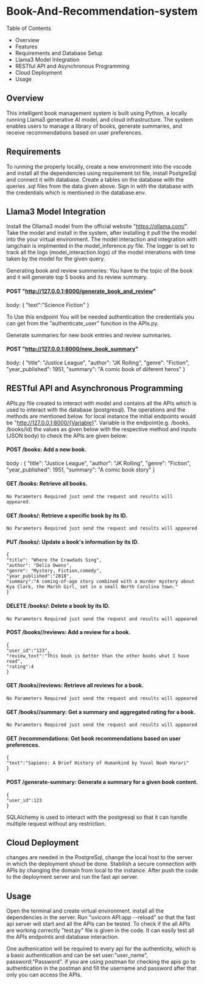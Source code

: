 # Book-And-Recommendation-system

Table of Contents
* Overview
* Features
* Requirements and Database Setup
* Llama3 Model Integration
* RESTful API and Asynchronous Programming
* Cloud Deployment
* Usage

## Overview 
This intelligent book management system is built using Python, a locally running Llama3 generative AI model, and cloud infrastructure. The system enables users to manage a library of books, generate summaries, and receive recommendations based on user preferences.

## Requirements 

To running the properly locally, create a new environment into the vscode and install all the dependencies using requirement.txt file, install PostgreSql and connect it with database.
Create a tables on the database with the queries .sql files from the data given above. Sign in with the database with the credentials which is mentioned in the database.env. 


## Llama3 Model Integration

Install the Ollama3 model from the official website "https://ollama.com/". Take the model and install in the system, after installing it pull the the model into the your virtual environment. The model interaction and integration with langchain is implmented in the model_inference.py file. The logger is set to track all the logs (model_interaction.logs) of the model interations with time taken by the model for the given query.

Generating book and review summeries: You have to the topic of the book and it will generate top 5 books and its review summary.
#### POST "http://127.0.0.1:8000/generate_book_and_review"
body: {
        "text":"Science Fiction"
    }

To Use this endpoint You will be needed authentication the credentials you can get from the "authenticate_user" function in the APIs.py. 

Generate summaries for new book entries and review summaries.
#### POST "http://127.0.0.1:8000/new_book_summary"

body:  {
          "title": "Justice League",
          "author": "JK Rolling",
          "genre": "Fiction",
          "year_published": 1951,
          "summary": "A comic book of diiferent heros"
        }


## RESTful API and Asynchronous Programming
APIs.py file created to interact with model and contains all the APIs which is used to interact with the database (postgresql). The operations and the methods are mentioned below. for local instance the initial endpoints would be "http://127.0.0.1:8000/{Variable}". Variable is the endpoint(e.g.  /books, /books/id) the values as given below with the respective method and inputs (JSON body) to check the APIs are given below: 

#### POST /books: Add a new book.
body : {
          "title": "Justice League",
          "author": "JK Rolling",
          "genre": "Fiction",
          "year_published": 1951,
          "summary": "A comic book story"
          }

#### GET /books: Retrieve all books.
    No Parameters Required just send the request and results will appeared.
#### GET /books/<id>: Retrieve a specific book by its ID.
    No Parameters Required just send the request and results will appeared
#### PUT /books/<id>: Update a book's information by its ID.
    {
    "title": "Where the Crawdads Sing",
    "author": "Delia Owens",
    "genre": "Mystery, Fiction,comedy",
    "year_published":"2018",
    "summary":"A coming-of-age story combined with a murder mystery about Kya Clark, the Marsh Girl, set in a small North Carolina town."
    }

#### DELETE /books/<id>: Delete a book by its ID.
    No Parameters Required just send the request and results will appeared
  
#### POST /books/<id>/reviews: Add a review for a book.
    {
    "user_id":"123",
    "review_text":"This book is better than the other books what I have read",
    "rating":4
    }
  
#### GET /books/<id>/reviews: Retrieve all reviews for a book.
    No Parameters Required just send the request and results will appeared
    
#### GET /books/<id>/summary: Get a summary and aggregated rating for a book.
    No Parameters Required just send the request and results will appeared
  
#### GET /recommendations: Get book recommendations based on user preferences.
    {
    "text":"Sapiens: A Brief History of Humankind by Yuval Noah Harari"
    }

#### POST /generate-summary: Generate a summary for a given book content.

    {
    "user_id":123
    }

SQLAlchemy is used to interact with the postgresql so that it can handle multiple request without any restriction. 


## Cloud Deployment 

changes are needed in the PostgreSql, change the local host to the server in which the deployment shoud be done. Stabilish a secure connection with APIs by changing the domain from local to the instance.
After push the code to the deployment server and run the fast api server.


## Usage

Open the terminal and create virtual environment. install all the dependencies in the server. Run "uvicorn API:app --reload" so that the fast api server will start and all the APIs can be tested.
To check if the all APIs are working correctly "test.py" file is given in the code. It can easily test all the APIs endpoints and database interaction. 

One authenication will be required to every api for the authenticity, which is a basic authentication and can be set user:"user_name", password:"Password". if you are using postman for checking the apis go to authentication in the postman and fill the username and password after that only you can access the APIs.

